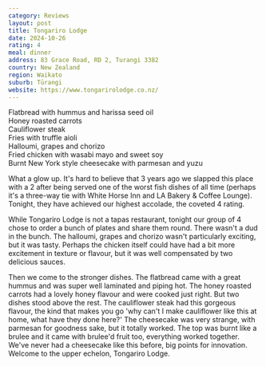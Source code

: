```yaml
---
category: Reviews
layout: post
title: Tongariro Lodge
date: 2024-10-26
rating: 4
meal: dinner
address: 83 Grace Road, RD 2, Turangi 3382
country: New Zealand
region: Waikato
suburb: Tūrangi
website: https://www.tongarirolodge.co.nz/
---
```

Flatbread with hummus and harissa seed oil  
Honey roasted carrots  
Cauliflower steak  
Fries with truffle aioli  
Halloumi, grapes and chorizo  
Fried chicken with wasabi mayo and sweet soy  
Burnt New York style cheesecake with parmesan and yuzu  

What a glow up. It's hard to believe that 3 years ago we slapped this place with a 2 after being served one of the worst fish dishes of all time (perhaps it's a three-way tie with White Horse Inn and LA Bakery & Coffee Lounge). Tonight, they have achieved our highest accolade, the coveted 4 rating. 

While Tongariro Lodge is not a tapas restaurant, tonight our group of 4 chose to order a bunch of plates and share them round. There wasn't a dud in the bunch. The halloumi, grapes and chorizo wasn't particularly exciting, but it was tasty. Perhaps the chicken itself could have had a bit more excitement in texture or flavour, but it was well compensated by two delicious sauces. 

Then we come to the stronger dishes. The flatbread came with a great hummus and was super well laminated and piping hot. The honey roasted carrots had a lovely honey flavour and were cooked just right. But two dishes stood above the rest. The cauliflower steak had this gorgeous flavour, the kind that makes you go 'why can't I make cauliflower like this at home, what have they done here?' The cheesecake was very strange, with parmesan for goodness sake, but it totally worked. The top was burnt like a brulee and it came with brulee'd fruit too, everything worked together. We've never had a cheesecake like this before, big points for innovation. Welcome to the upper echelon, Tongariro Lodge. 
